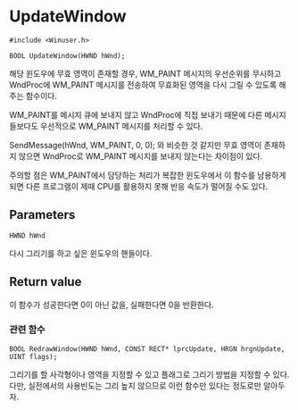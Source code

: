 # UpdateWindow
  
	#include <Winuser.h>
	
	BOOL UpdateWindow(HWND hWnd);
  
해당 윈도우에 무효 영역이 존재할 경우, WM_PAINT 메시지의 우선순위를 무시하고 WndProc에 WM_PAINT 메시지를 전송하여 무효화된 영역을 다시 그릴 수 있도록 해주는 함수이다.  
  
WM_PAINT를 메시지 큐에 보내지 않고 WndProc에 직접 보내기 때문에 다른 메시지들보다도 우선적으로 WM_PAINT 메시지를 처리할 수 있다.  
  
SendMessage(hWnd, WM_PAINT, 0, 0); 와 비슷한 것 같지만 무효 영역이 존재하지 않으면 WndProc로 WM_PAINT 메시지를 보내지 않는다는 차이점이 있다.  
  
주의할 점은 WM_PAINT에서 담당하는 처리가 복잡한 윈도우에서 이 함수를 남용하게 되면 다른 프로그램이 제때 CPU를 활용하지 못해 반응 속도가 떨어질 수도 있다.  
  
## Parameters
  
	HWND hWnd
  
다시 그리기를 하고 싶은 윈도우의 핸들이다.  
  
## Return value
  
이 함수가 성공한다면 0이 아닌 값을, 실패한다면 0을 반환한다.  
  
### 관련 함수
  
	BOOL RedrawWindow(HWND hWnd, CONST RECT* lprcUpdate, HRGN hrgnUpdate, UINT flags);
  
그리기를 할 사각형이나 영역을 지정할 수 있고 플래그로 그리기 방법을 지정할 수 있다. 다만, 실전에서의 사용빈도는 그리 높지 않으므로 이런 함수만 있다는 정도로만 알아두자.
